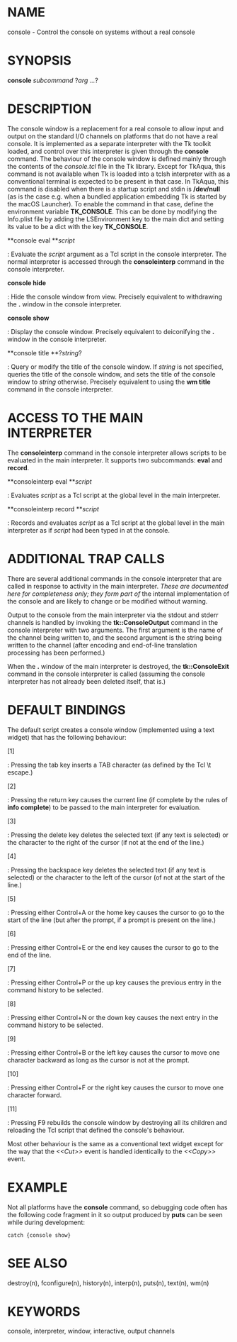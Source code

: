 # NAME

console - Control the console on systems without a real console

# SYNOPSIS

**console** *subcommand* ?*arg \...*?

# DESCRIPTION

The console window is a replacement for a real console to allow input
and output on the standard I/O channels on platforms that do not have a
real console. It is implemented as a separate interpreter with the Tk
toolkit loaded, and control over this interpreter is given through the
**console** command. The behaviour of the console window is defined
mainly through the contents of the *console.tcl* file in the Tk library.
Except for TkAqua, this command is not available when Tk is loaded into
a tclsh interpreter with as a conventional terminal is expected to be
present in that case. In TkAqua, this command is disabled when there is
a startup script and stdin is **/dev/null** (as is the case e.g. when a
bundled application embedding Tk is started by the macOS Launcher). To
enable the command in that case, define the environment variable
**TK_CONSOLE**. This can be done by modifying the Info.plist file by
adding the LSEnvironment key to the main dict and setting its value to
be a dict with the key **TK_CONSOLE**.

**console eval ***script*

:   Evaluate the *script* argument as a Tcl script in the console
    interpreter. The normal interpreter is accessed through the
    **consoleinterp** command in the console interpreter.

**console hide**

:   Hide the console window from view. Precisely equivalent to
    withdrawing the **.** window in the console interpreter.

**console show**

:   Display the console window. Precisely equivalent to deiconifying the
    **.** window in the console interpreter.

**console title **?*string*?

:   Query or modify the title of the console window. If *string* is not
    specified, queries the title of the console window, and sets the
    title of the console window to *string* otherwise. Precisely
    equivalent to using the **wm title** command in the console
    interpreter.

# ACCESS TO THE MAIN INTERPRETER

The **consoleinterp** command in the console interpreter allows scripts
to be evaluated in the main interpreter. It supports two subcommands:
**eval** and **record**.

**consoleinterp eval ***script*

:   Evaluates *script* as a Tcl script at the global level in the main
    interpreter.

**consoleinterp record ***script*

:   Records and evaluates *script* as a Tcl script at the global level
    in the main interpreter as if *script* had been typed in at the
    console.

# ADDITIONAL TRAP CALLS

There are several additional commands in the console interpreter that
are called in response to activity in the main interpreter. *These are
documented here for completeness only; they form part of* the internal
implementation of the console and are likely to change or be modified
without warning.

Output to the console from the main interpreter via the stdout and
stderr channels is handled by invoking the **tk::ConsoleOutput** command
in the console interpreter with two arguments. The first argument is the
name of the channel being written to, and the second argument is the
string being written to the channel (after encoding and end-of-line
translation processing has been performed.)

When the **.** window of the main interpreter is destroyed, the
**tk::ConsoleExit** command in the console interpreter is called
(assuming the console interpreter has not already been deleted itself,
that is.)

# DEFAULT BINDINGS

The default script creates a console window (implemented using a text
widget) that has the following behaviour:

\[1\]

:   Pressing the tab key inserts a TAB character (as defined by the Tcl
    \\t escape.)

\[2\]

:   Pressing the return key causes the current line (if complete by the
    rules of **info complete**) to be passed to the main interpreter for
    evaluation.

\[3\]

:   Pressing the delete key deletes the selected text (if any text is
    selected) or the character to the right of the cursor (if not at the
    end of the line.)

\[4\]

:   Pressing the backspace key deletes the selected text (if any text is
    selected) or the character to the left of the cursor (of not at the
    start of the line.)

\[5\]

:   Pressing either Control+A or the home key causes the cursor to go to
    the start of the line (but after the prompt, if a prompt is present
    on the line.)

\[6\]

:   Pressing either Control+E or the end key causes the cursor to go to
    the end of the line.

\[7\]

:   Pressing either Control+P or the up key causes the previous entry in
    the command history to be selected.

\[8\]

:   Pressing either Control+N or the down key causes the next entry in
    the command history to be selected.

\[9\]

:   Pressing either Control+B or the left key causes the cursor to move
    one character backward as long as the cursor is not at the prompt.

\[10\]

:   Pressing either Control+F or the right key causes the cursor to move
    one character forward.

\[11\]

:   Pressing F9 rebuilds the console window by destroying all its
    children and reloading the Tcl script that defined the console\'s
    behaviour.

Most other behaviour is the same as a conventional text widget except
for the way that the *\<\<Cut\>\>* event is handled identically to the
*\<\<Copy\>\>* event.

# EXAMPLE

Not all platforms have the **console** command, so debugging code often
has the following code fragment in it so output produced by **puts** can
be seen while during development:

    catch {console show}

# SEE ALSO

destroy(n), fconfigure(n), history(n), interp(n), puts(n), text(n),
wm(n)

# KEYWORDS

console, interpreter, window, interactive, output channels

<!---
Copyright (c) 2001 Donal K. Fellow
-->

